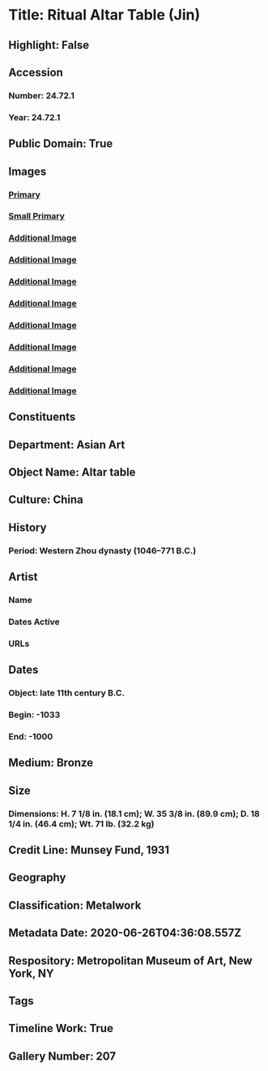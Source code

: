 # Title: Ritual Altar Table (Jin)
## Highlight: False
## Accession
### Number: 24.72.1
### Year: 24.72.1
## Public Domain: True
## Images
### [Primary](https://images.metmuseum.org/CRDImages/as/original/DP219582.jpg)
### [Small Primary](https://images.metmuseum.org/CRDImages/as/web-large/DP219582.jpg)
### [Additional Image](https://images.metmuseum.org/CRDImages/as/original/DP219583.jpg)
### [Additional Image](https://images.metmuseum.org/CRDImages/as/original/DP219584.jpg)
### [Additional Image](https://images.metmuseum.org/CRDImages/as/original/DP219585.jpg)
### [Additional Image](https://images.metmuseum.org/CRDImages/as/original/DP219586.jpg)
### [Additional Image](https://images.metmuseum.org/CRDImages/as/original/DP219587.jpg)
### [Additional Image](https://images.metmuseum.org/CRDImages/as/original/DP219577.jpg)
### [Additional Image](https://images.metmuseum.org/CRDImages/as/original/DP219959.jpg)
### [Additional Image](https://images.metmuseum.org/CRDImages/as/original/DP147532.jpg)
## Constituents
## Department: Asian Art
## Object Name: Altar table
## Culture: China
## History
### Period: Western Zhou dynasty (1046–771 B.C.)
## Artist
### Name
### Dates Active
### URLs
## Dates
### Object: late 11th century B.C.
### Begin: -1033
### End: -1000
## Medium: Bronze
## Size
### Dimensions: H. 7 1/8 in. (18.1 cm); W. 35 3/8 in. (89.9 cm); D. 18 1/4 in. (46.4 cm); Wt. 71 lb. (32.2 kg)
## Credit Line: Munsey Fund, 1931
## Geography
## Classification: Metalwork
## Metadata Date: 2020-06-26T04:36:08.557Z
## Respository: Metropolitan Museum of Art, New York, NY
## Tags
## Timeline Work: True
## Gallery Number: 207